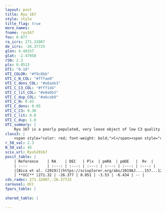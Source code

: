 ```yaml
---
layout: post
title: Ryu 167
style: style
title_flag: true
more_names: 
fname: ryu167
fov: 0.077
ra_icrs: 271.32007
de_icrs: -26.37725
glon: 4.40157
glat: -2.47058
r50: 2.3
plx: 0.0513
UTI: "0.18"
UTI_COLOR: "#f9c8bb"
UTI_C_N_COL: "#fffae0"
UTI_C_dens_COL: "#e8aeb3"
UTI_C_C3_COL: "#fff1d4"
UTI_C_lit_COL: "#e0a6b3"
UTI_C_dup_COL: "#a6cab9"
UTI_C_N: 0.45
UTI_C_dens: 0.05
UTI_C_C3: 0.38
UTI_C_lit: 0.0
UTI_C_dup: 1.0
UTI_summary: |
    Ryu 167 is a poorly populated, very loose object of low C3 quality. It is rarely studied in the literature, with no articles listed in the last 6 years.
class3: |
    <span style="color: red; font-weight: bold;">C</span><span style="color: #FFC300; font-weight: bold;">B</span>
r_50_val: 2.3
N_50_val: 45
scix_url: Ryu%20167
posit_table: |
    | Reference    | RA    | DEC   | Plx  | pmRA  | pmDE   |  Rv  |
    | :---         | :---: | :---: | :---: | :---: | :---: | :---: |
    |[Bica et al. (2019)](https://scixplorer.org/abs/2019AJ....157...12B) | 271.323 | -26.374 | -- | -- | -- | -- |
    | **UCC** |271.32 | -26.377 | 0.051 | -3.53 | -6.434 | -- | 
cds_radec: 271.32007,-26.37725
carousel: UCC
fpars_table: |
    
shared_table: |
    
---
```


